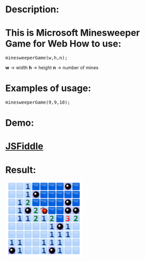 Description:
========
This is Microsoft Minesweeper Game for Web
How to use:
========
<pre>minesweeperGame(w,h,n);</pre>
<b>w</b> -> width 
<b>h</b> -> height
<b>n</b> -> number of mines

Examples of usage:
========
<pre>minesweeperGame(9,9,10);</pre>

Demo:
========
<h1><a href="http://jsfiddle.net/natchkebiailia/Y4TFY/1/" target="_blank">JSFiddle</a></h1>

Result:
========
![ScreenShot](https://raw.githubusercontent.com/natchkebiailia/MinesweeperHTML5/master/screenShot.PNG)
